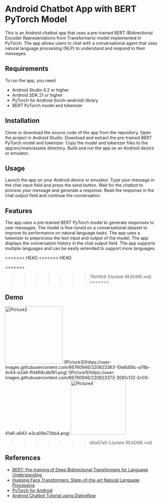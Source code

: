 # Android Chatbot App with BERT PyTorch Model

This is an Android chatbot app that uses a pre-trained BERT (Bidirectional Encoder Representations from Transformers) model implemented in PyTorch. The app allows users to chat with a conversational agent that uses natural language processing (NLP) to understand and respond to their messages.

## Requirements
To run the app, you need:

- Android Studio 4.2 or higher
- Android SDK 21 or higher
- PyTorch for Android (torch-android) library
- BERT PyTorch model and tokenizer

## Installation
Clone or download the source code of the app from the repository.
Open the project in Android Studio.
Download and extract the pre-trained BERT PyTorch model and tokenizer.
Copy the model and tokenizer files to the app/src/main/assets directory.
Build and run the app on an Android device or emulator.

## Usage
Launch the app on your Android device or emulator.
Type your message in the chat input field and press the send button.
Wait for the chatbot to process your message and generate a response.
Read the response in the chat output field and continue the conversation.

## Features
The app uses a pre-trained BERT PyTorch model to generate responses to user messages.
The model is fine-tuned on a conversational dataset to improve its performance on natural language tasks.
The app uses a tokenizer to preprocess the text input and output of the model.
The app displays the conversation history in the chat output field.
The app supports multiple languages and can be easily extended to support more languages.

<<<<<<< HEAD
<<<<<<< HEAD



=======
>>>>>>> 76ef4b6 (Update README.md)
=======
## Demo

<img width="189" alt="Picture2" src="https://user-images.githubusercontent.com/66760946/220823329-f9856b71-2936-49fa-8b81-fb3e8176e045.png">
![Picture3](https://user-images.githubusercontent.com/66760946/220823363-10e8d56c-a78b-4c64-b2a6-ffd468cdbf81.png)
![Picture1](https://user-images.githubusercontent.com/66760946/220823373-3081c132-2c03-41a8-a942-e3ca09e72bb4.png)
<img width="180" alt="Picture4" src="https://user-images.githubusercontent.com/66760946/220823380-fb12937d-358e-4312-8716-f6a324cefddf.png">




>>>>>>> d9a87a9 (Update README.md)
## References
- [BERT: Pre-training of Deep Bidirectional Transformers for Language Understanding](https://arxiv.org/abs/1810.04805)
- [Hugging Face Transformers: State-of-the-art Natural Language Processing](https://huggingface.co/transformers/)
- [PyTorch for Android](https://pytorch.org/mobile/android/)
- [Android Chatbot Tutorial using Dialogflow](https://www.raywenderlich.com/9577217-android-chatbot-tutorial-using-dialogflow)
